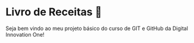 # Livro de Receitas :cake: #



Seja bem vindo ao meu projeto básico do curso de GIT e GitHub da Digital Innovation One!